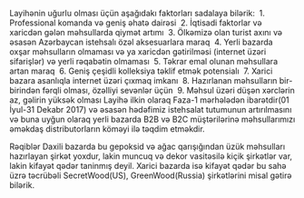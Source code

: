 Layihənin uğurlu olması üçün aşağıdakı faktorları sadalaya bilərik:  1. Professional komanda və geniş əhatə dairəsi  2. İqtisadi faktorlar və xaricdən gələn məhsullarda qiymət artımı  3. Ölkəmizə olan turist axını və əsasən Azərbaycan istehsalı özəl aksesuarlara maraq  4. Yerli bazarda oxşar məhsulların olmaması və ya xaricdən gətirilməsi (internet üzəri sifarişlər) və yerli rəqabətin olmaması  5. Təkrar emal olunan məhsullara artan maraq  6. Geniş çeşidli kolleksiya təklif etmək potensialı  7. Xarici bazara asanlıqla internet üzəri çıxmaq imkanı  8. Hazırlanan məhsulların bir-birindən fərqli olması, özəlliyi sevənlər üçün  9. Məhsul üzəri düşən xərclərin az, gəlirin yüksək olması
Layihə ilkin olaraq Faza-1 mərhələdən ibarətdir(01 İyul-31 Dekabr 2017) və əsasən hədəfimiz istehsalat tutumunun artırılmasını və buna uyğun olaraq yerli bazarda B2B və B2C müştərilərinə məhsullarımızı əməkdaş distributorların köməyi ilə təqdim etməkdir.

Rəqiblər
Daxili bazarda bu gepoksid və ağac qarışığından üzük məhsulları hazırlayan şirkət yoxdur, lakin muncuq və dekor vasitəsilə kiçik şirkətlər var, lakin kifayət qədər taninmış deyil. Xarici bazarda isə kifayət qədər bu sahə üzrə təcrübəli SecretWood(US), GreenWood(Russia) şirkətlərini misal gətirə bilərik.


